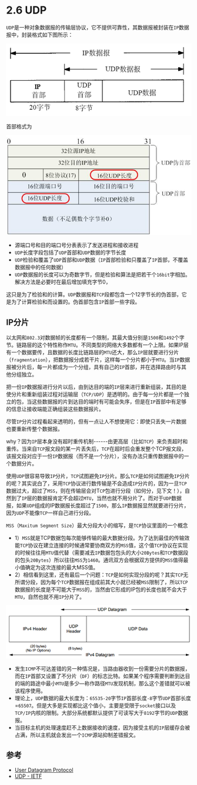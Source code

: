 # 2.6 UDP

`UDP`是一种对象数据报的传输层协议，它不提供可靠性，其数据报被封装在`IP`数据报中，封装格式如下图所示：

![UDP&#x5C01;&#x88C5;&#x683C;&#x5F0F;](../.gitbook/assets/udp-packaging-format.png)

首部格式为

![UDP&#x5934;](../.gitbook/assets/udp-header.jpg)

* 源端口号和目的端口号分表表示了发送进程和接收进程
* `UDP`长度字段包括了`UDP`首部和`UDP`数据的字节长度
* `UDP`检验和覆盖了`UDP`首部和`UDP`数据（`IP`首部检验和只覆盖了`IP`首部，不覆盖数据报中的任何数据）
* `UDP`数据报的长度可以为奇数字节，但是检验和算法是把若干个`16bit`字相加。解决方法是必要时在最后增加填充字节0，

这只是为了检验和的计算。`UDP`数据报和`TCP`段都包含一个12字节长的伪首部，它是为了计算检验和而设置的。伪首部包含`IP`首部一些字段。

## IP分片

以太网和`802.3`对数据帧的长度都有一个限制，其最大值分别是`1500`和`1492`个字节。链路层的这个特性称作`MTU`。不同类型的网络大多数都有一个上限。如果IP层有一个数据要传，且数据的长度比链路层的`MTU`还大，那么`IP`层就要进行分片（`fragmentation`），把数据报分成若干片，这样每一个分片都小于`MTU`。当`IP`数据报被分片后，每一片都成为一个分组，具有自己的`IP`首部，并在选择路由时与其他分组独立。

把一份`IP`数据报进行分片以后，由到达目的端的`IP`层来进行重新组装，其目的是使分片和重新组装过程对运输层（`TCP/UDP`）是透明的。由于每一分片都是一个独立的包，当这些数据报的片到达目的端时有可能会失序，但是在`IP`首部中有足够的信息让接收端能正确组装这些数据报片。

尽管`IP`分片过程看起来透明的，但有一点让人不想使用它：即使只丢失一片数据也要重新传整个数据报。

why？因为`IP`层本身没有超时重传机制------由更高层（比如`TCP`）来负责超时和重传。当来自`TCP`报文段的某一片丢失后，`TCP`在超时后会重发整个TCP报文段，该报文段对应于一份`IP`数据报（而不是一个分片），没有办法只重传数据报中的一个数据分片。

使用`UDP`很容易导致`IP`分片，`TCP`试图避免`IP`分片。那么`TCP`是如何试图避免`IP`分片的呢？其实说白了，采用`TCP`协议进行数传输是不会造成`IP`分片的，因为一旦`TCP`数据过大，超过了`MSS`，则在传输层会对T`CP`包进行分段（如何分，见下文！），自然到了`IP`层的数据报肯定不会超过`MTU`，当然也就不用分片了。而对于`UDP`数据报，如果`UDP`组成的IP数据报长度超过了`1500`，那么`IP`数据报显然就要进行分片，因为`UDP`不能像`TCP`一样自己进行分段。

`MSS`（`Maxitum Segment Size`）最大分段大小的缩写，是`TCP`协议里面的一个概念

* 1）`MSS`就是TCP数据包每次能够传输的最大数据分段。为了达到最佳的传输效能`TCP`协议在建立连接的时候通常要协商双方的`MSS`值，这个值`TCP`协议在实现的时候往往用`MTU`值代替（需要减去`IP`数据包包头的大小`20Bytes`和`TCP`数据段的包头`20Bytes`）所以往往`MSS`为`1460`。通讯双方会根据双方提供的`MSS`值得最小值确定为这次连接的最大MSS值。
* 2）相信看到这里，还有最后一个问题：`TCP`是如何实现分段的呢？其实`TCP`无所谓分段，因为每个`TCP`数据报在组成前其大小就已经被`MSS`限制了，所以`TCP`数据报的长度是不可能大于`MSS`的，当然由它形成的IP包的长度也就不会大于`MTU`，自然也就不用`IP`分片了。

![UDP&#x548C;IP](../.gitbook/assets/udp-and-ip.png)

* 发生`ICMP`不可达差错的另一种情况是，当路由器收到一份需要分片的数据报，而在`IP`首部又设置了不分片（`DF`）的标志比特。如果某个程序需要判断到达目的端的路途中最小`MTU`是多少—称作路径`MTU`发现机制，那么这个差错就可以被该程序使用。
* 理论上，`UDP`数据的最大长度为：`65535-20`字节`IP`首部长度`-8`字节`UDP`首部长度=`65507`。但是大多是实现都比这个值小，主要是受限于`socket`接口以及`TCP/IP`内核的限制。大部分系统都默认提供了可读写大于`8192`字节的`UDP`数据报。
* 当目标主机的处理速度赶不上数据接收的速度，因为接受主机的`IP`层缓存会被占满，所以主机就会发出一个`ICMP`源站抑制差错报文。

## 参考

* [User Datagram Protocol](https://en.wikipedia.org/wiki/User_Datagram_Protoco)
* [UDP - IETF](https://www.ietf.org/rfc/rfc768.txt)

